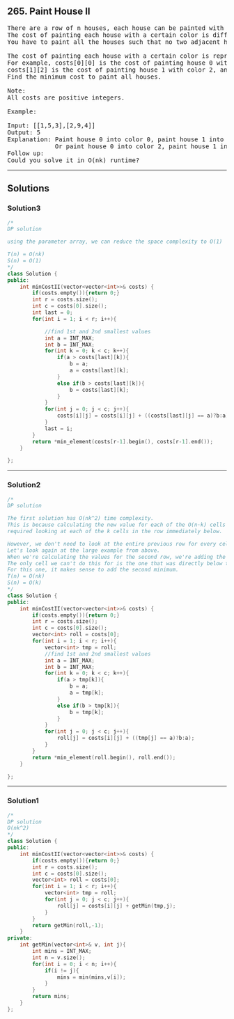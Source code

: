 ## 265. Paint House II
<pre>
There are a row of n houses, each house can be painted with one of the k colors. 
The cost of painting each house with a certain color is different. 
You have to paint all the houses such that no two adjacent houses have the same color.

The cost of painting each house with a certain color is represented by a n x k cost matrix. 
For example, costs[0][0] is the cost of painting house 0 with color 0; 
costs[1][2] is the cost of painting house 1 with color 2, and so on... 
Find the minimum cost to paint all houses.

Note:
All costs are positive integers.

Example:

Input: [[1,5,3],[2,9,4]]
Output: 5
Explanation: Paint house 0 into color 0, paint house 1 into color 2. Minimum cost: 1 + 4 = 5; 
             Or paint house 0 into color 2, paint house 1 into color 0. Minimum cost: 3 + 2 = 5. 
Follow up:
Could you solve it in O(nk) runtime?
</pre>

--------------------------------------------------------------------

## Solutions
### Solution3
```c++
/*
DP solution

using the parameter array, we can reduce the space complexity to O(1)

T(n) = O(nk)
S(n) = O(1)
*/
class Solution {
public:
    int minCostII(vector<vector<int>>& costs) {
        if(costs.empty()){return 0;}
        int r = costs.size();
        int c = costs[0].size();
        int last = 0;
        for(int i = 1; i < r; i++){

            //find 1st and 2nd smallest values
            int a = INT_MAX;
            int b = INT_MAX;
            for(int k = 0; k < c; k++){
                if(a > costs[last][k]){
                    b = a;
                    a = costs[last][k];
                }
                else if(b > costs[last][k]){
                    b = costs[last][k];
                }
            }
            for(int j = 0; j < c; j++){
                costs[i][j] = costs[i][j] + ((costs[last][j] == a)?b:a);
            }
            last = i;
        }
        return *min_element(costs[r-1].begin(), costs[r-1].end());
    }

};
```
-----------------------------------------------------------------------
### Solution2
```c++
/*
DP solution

The first solution has O(nk^2) time complexity. 
This is because calculating the new value for each of the O(n⋅k) cells 
required looking at each of the k cells in the row immediately below.

However, we don't need to look at the entire previous row for every cell. 
Let's look again at the large example from above. 
When we're calculating the values for the second row, we're adding the minimum from the first row onto them. 
The only cell we can't do this for is the one that was directly below the minimum, as this would break the adjacency rule.
For this one, it makes sense to add the second minimum.
T(n) = O(nk)
S(n) = O(k)
*/
class Solution {
public:
    int minCostII(vector<vector<int>>& costs) {
        if(costs.empty()){return 0;}
        int r = costs.size();
        int c = costs[0].size();
        vector<int> roll = costs[0];
        for(int i = 1; i < r; i++){
            vector<int> tmp = roll;
            //find 1st and 2nd smallest values
            int a = INT_MAX;
            int b = INT_MAX;
            for(int k = 0; k < c; k++){
                if(a > tmp[k]){
                    b = a;
                    a = tmp[k];
                }
                else if(b > tmp[k]){
                    b = tmp[k];
                }
            }
            for(int j = 0; j < c; j++){
                roll[j] = costs[i][j] + ((tmp[j] == a)?b:a);
            }
        }
        return *min_element(roll.begin(), roll.end());
    }

};
```
--------------------------------------------------------------------
### Solution1
```c++
/*
DP solution
O(nk^2)
*/
class Solution {
public:
    int minCostII(vector<vector<int>>& costs) {
        if(costs.empty()){return 0;}
        int r = costs.size();
        int c = costs[0].size();
        vector<int> roll = costs[0];
        for(int i = 1; i < r; i++){
            vector<int> tmp = roll;
            for(int j = 0; j < c; j++){
                roll[j] = costs[i][j] + getMin(tmp,j);
            }
        }
        return getMin(roll,-1);
    }
private:
    int getMin(vector<int>& v, int j){
        int mins = INT_MAX;
        int n = v.size();
        for(int i = 0; i < n; i++){
            if(i != j){
                mins = min(mins,v[i]);
            }
        }
        return mins;
    }
};

```
